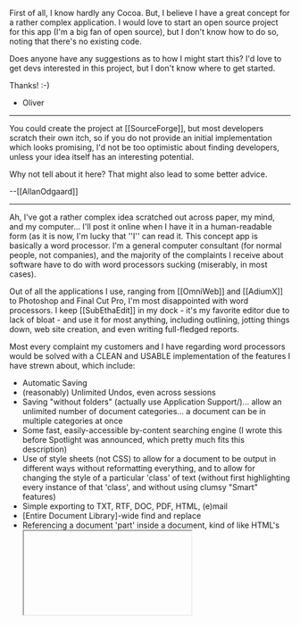 First of all, I know hardly any Cocoa. But, I believe I have a great concept for a rather complex application. I would love to start an open source project for this app (I'm a big fan of open source), but I don't know how to do so, noting that there's no existing code.

Does anyone have any suggestions as to how I might start this? I'd love to get devs interested in this project, but I don't know where to get started.

Thanks! :-)

 - Oliver

----

You could create the project at [[SourceForge]], but most developers scratch their own itch, so if you do not provide an initial implementation which looks promising, I'd not be too optimistic about finding developers, unless your idea itself has an interesting potential.

Why not tell about it here? That might also lead to some better advice.

--[[AllanOdgaard]]

----

Ah, I've got a rather complex idea scratched out across paper, my mind, and my computer... I'll post it online when I have it in a human-readable form (as it is now, I'm lucky that ''I'' can read it. This concept app is basically a word processor. I'm a general computer consultant (for normal people, not companies), and the majority of the complaints I receive about software have to do with word processors sucking (miserably, in most cases).

Out of all the applications I use, ranging from [[OmniWeb]] and [[AdiumX]] to Photoshop and Final Cut Pro, I'm most disappointed with word processors. I keep [[SubEthaEdit]] in my dock - it's my favorite editor due to lack of bloat - and use it for most anything, including outlining, jotting things down, web site creation, and even writing full-fledged reports.

Most every complaint my customers and I have regarding word processors would be solved with a CLEAN and USABLE implementation of the features I have strewn about, which include:

* Automatic Saving
* (reasonably) Unlimited Undos, even across sessions
* Saving "without folders" (actually use Application Support/)... allow an unlimited number of document categories... a document can be in multiple categories at once
* Some fast, easily-accessible by-content searching engine (I wrote this before Spotlight was announced, which pretty much fits this description)
* Use of style sheets (not CSS) to allow for a document to be output in different ways without reformatting everything, and to allow for changing the style of a particular 'class' of text (without first highlighting every instance of that 'class', and without using clumsy "Smart" features)
* Simple exporting to TXT, RTF, DOC, PDF, HTML, (e)mail
* [Entire Document Library]-wide find and replace
* Referencing a document 'part' inside a document, kind of like HTML's <IFRAME>s - e.g., referencing a part the user could call "Casual Footer" would insert the data, which could include the user's name, telno, email address, and mailing address. When the document 'part' changes, all documents that reference that 'part' will also change.
* ''' XML or XML-based format
* If someone could figure out a good way to implement it, [[TOCs]], indexes, footnotes, endnotes, and things to that effect would be nice.
* RTF 'scratchpads' that are document-wide or category-wide, and provide the user with a nice way to organize thoughts.



Bold items were added after this list was first posted.'''

Excuse the messiness and incompleteness of the above list; those features are just some of many that I've outlined.

Any feedback would be welcomed :).

 - Oliver

----

Great plan! I want that too. I hope some real developers (I am not really!) can help make your dream come true. Just my 2 cents: I was on the subversion web site this morning (http://subversion.tigris.org) and I just thought while reading your idea that Subversion could already give some of the functionality you are describing (unlimited Undos/history, automatic saving made easier, saving without folders in the repository). Have you also checked for existing projects similar to your idea? --[[CharlesParnot]]

----

Yeah, I've looked around for apps labeling themselves 'a better word processor,' and really, nothing comes close to this ideal feature set. Someone please correct me if I'm missing a lovely app :). There's [[LetterStar]] [http://objectpark.net/ls-download.html] - basically [[TextEdit]] with a few extra features, and Mellel [http://www.redlers.com/mellel.html], but neither of them solve many problems.

Here's something I had been thinking of, but I hadn't figured how to put into words:
"White space should not have style, font or pagination properties that are different from the surrounding text.  In word, when I delete some white space sometimes entire paragraphs and pages change font, size and style all at once.  That's just wrong.  Just very, very wrong." - from [[AppleAppsMostWanted]].

Any developers with an inordinate amount of free time? Anyone? No, didn't think so :).

 - Oliver

----

Are you aware of [[LaTeX]]? Here you can change the output using style-sheets, you can export to PS, PDF, HTML etc. and it also allows you to include other files, e.g. standard header/footers.

The barrier of entry however might not be low, and this is probably the real problem, i.e. the superuser will use a revision control system (for the unlimited undo across editing sessions), a markup language a la [[LaTeX]] (for the reasons above and more), a rather powerful editor like Vi or Emacs (which he can fully customize to act like he wants it to, including writing macros/scripts to add/replace functionality etc.) supplemented by sed, find, grep, and similar from the Unix toolbox (for searching in several files, doing file level search'n'replace, conversions and more), and this will give him almost infinite power in his editing tasks -- but all this requires a lot from the user if he wants to master these "tools", and most likely only programmers will end up using such a tool chain.

Now if I understand you correctly, you'd like to have similar functionality but without the hassle.  Rather than write a new program to incorporate all the ideas, I think another approach could be to try and make a nice wrapper for some of the existing tools.

A friend of mine wrote a Wiki -- http://www.instiki.org/ (there is an OS X download which has it bundled as a single double-clickable application you start, and then it serves the Wiki on port 2500 or so, no setup required) -- the interesting thing here is, that it uses a very simple markup language, but can be converted to [[LaTeX]] and thus exported as PDF (directly from the web-page, though if you run it on your own machine, you'll need to install [[LaTeX]] separately).

There are revision history on the pages (like with this Wiki, but with changes highlighted) and there is of cause also search functions.

I am mentioning it because my friend cowrote his bachelor project (with 4 others IIRC) using the system, and as I understood it, it was a big success, especially for the other people involved, who would not normally use [[LaTeX]], a revision control system, or split up one paper into different sections included by the top level sections (table of contents etc.).

The downside is that you'll need to do all the editing in the browser (the upside is that you do not need to install anything, you get revision control, and you have access to your documents from anywhere there is internet -- granted you have the Wiki running on some server).

However, the next step for this Wiki might be to introduce a custom URL scheme for page edits, so that editing pages on the server would be done using a local editor -- possible something like [[SubEthaEdit]], so that if two people edit the same page simultaneously, it would let them share that same document and allow for collaborative editing.

I don't know if this sounds like something which could be another solution for you and your clients? As I see it, most of the features you want are really external, and writing a new word processor is a big task, I know, as I am currently writing a programmers editor! ;)

--[[AllanOdgaard]]

----

Because I use a laptop (they seem to be quite popular in this little podunk town) and  run about constantly, I usually don't have access to the internet, so a Wiki wouldn't be that great of an idea for fulfilling my document-editing dreams. [[LaTeX]] would be a good thing to integrate - for some reason, I never thought of that. I'll be reading more about it :).

 - Oliver

----

Oliver, this sounds like the sort of app that many people would be interested in. Why would you want to make it open source? Have you got that much disposable income and free time that you want to give away something like this for free?

Maybe I just don't understand the open source thing.

- anon

''open source software doesn't have to be free (beer.) especially for something like this, which is likely to attract a lot of non-technical, non-developer users who don't have the wherewithal to download & build something from source.''

----

Good question - I was really just throwing the open source idea around in my head. No, I don't have such resources to just pour into a project like this :). I'd just really like to see this idea realized...

Feedback is always welcome :).

 - Oliver

----

I've been a capitalist ever since my first child came along. Would you consider this as a commercial product? find me here: REMOVED

- er, anon

----

You've got mail!

 - Oddly Familiar Male Voice

----

I found a  word processor project called Tekstilo on [[SourceForge]].  They are still in a very early stage of development, I'm sure they would be glad to see your ideas.  Maybe they will let you join the project, who knows.  You can find it at http://sourceforge.net/projects/tekstilo

----

What about [[DocBook]] + CSS, that would be a great combo. Or perhaps write a [[DocBook]] editor with a functioning XSL-FO renderer (FOP is worthless).

--[[TheoHultberg]]/Iconara

----

I have become a BIG fan of [[LaTeX]]. I use it all the time for mathematical formulas in research papers, proposals, etc. Currently, I use the tools:

[[LaTeX]] Equation Editor - http://evolve.lse.ac.uk/software/[[EquationEditor]]/
[[TeX]] [[FoG]] - http://homepage.mac.com/marco_coisson/[[MacOSXsoftware]].html

And import it as a .pdf into Adobe [[InDesign]]. Really, [[InDesign]] is overkill for most things. If you could base the text editor on [[LaTeX]] and make it easy to use (not having to know or remember all the commands) I could see that as a very successful product. The fact that it can do equations and tables means it can really fit the bill for technical and scientific writing. 

[[PhilipRiggs]]

----
Oliver: you dismissed the idea of the Wiki based on the idea that you don't have access to internet all the time. But in fact, you only want the wiki on the web if you need to share the documents. But I don't think this is what you want to do, otherwise you would not be able to do so because you are not connected to the internet all the time (am I repeating myself here or just turning in circles???). Anyway: you can have the wiki server locally on your computer, and access it on your web browser without the need for an internet connection. In other words, you have a web browser-based app. That could be a good starting point. And you could always have a local wiki (for personal docs) AND a server-based wiki (for shared docs). --[[CharlesParnot]]

----

Indeed, and the Wiki requires no setup for OS X, comes as one app on a disk image which you doubleclick, and it stores the data in ~/Library/Application Support.

It uses [[MarkDown]] for the syntax, which I wish this Wiki would also use! :) There is a perl script to convert [[MarkDown]] to HTML, and this Wiki is already using Perl, so perhaps it could be possible? Although all existing pages would have to be converted.

--[[AllanOdgaard]]

----
Dear Cocoa dev'ers

There is an exciting set of ideas on this page.  As the OP and primary contributer of [[AppleAppsMostWanted]] page, I want to let you know that there was a call for developers on the page -- I even contacted some of you personally by email to implement the ideas enumerated on that page and partially duplicated on this one.  I got few responses, and none that came from developers seriously interested in spending/wasting their time on such a project.  In the end I went ahead with implementing a WP with an old coding buddy of mine.  We have a fairly mature code base at this point and have some exciting features not mentioned on this page or the earlier one.  We are about one month away from release at this point, but would still welcome any other developers, provided they are in a position to contribute.  Our model is most likely opensource shareware.  We are all about supporting standards and introduce no proprietary formats whatsoever (besides supporting ones like .doc).  We'd hate to see two identical apps released by the same community, instead of consolidating our efforts.  If interested, please feel free to contact us at:  nsobject@gmail.com